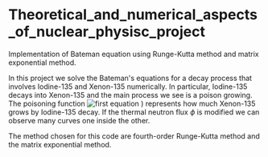 # Theoretical_and_numerical_aspects_of_nuclear_physisc_project
Implementation of Bateman equation using Runge-Kutta method and matrix exponential method.

In this project we solve the Bateman's equations for a decay process that involves Iodine-135 and Xenon-135 numerically. In particular, Iodine-135 decays into Xenon-135 and the main process we see is a poison growing. 
The poisoning function ![first equation](https://latex.codecogs.com/png.image?\dpi{110}%20p%20=%20-%20\frac{\sigma_{aX}}{\Sigma_{f}\nu}X)
) represents how much Xenon-135 grows by  Iodine-135 decay. If the thermal neutron flux $\phi$ is modified we can observe many curves one inside the other. 

The method chosen for this code are fourth-order Runge-Kutta method and the matrix exponential method.

